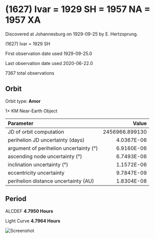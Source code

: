 # (1627) Ivar = 1929 SH = 1957 NA = 1957 XA

Discovered at Johannesburg on 1929-09-25 by E. Hertzsprung.

(1627) Ivar = 1929 SH

First observation date used	1929-09-25.0

Last observation date used	2020-06-22.0

7367 total observations

## Orbit

Orbit type: **Amor**

1+ KM Near-Earth Object

Parameter | Value
| :--- | ---:
JD of orbit computation		|	2456966.899130
perihelion JD uncertainty (days) |	4.0367E-06
argument of perihelion uncertainty (°) |	6.9160E-06
ascending node uncertainty (°)	|	6.7493E-06
inclination uncertainty (°)	|	1.1572E-06
eccentricity uncertainty	|	9.7847E-09
perihelion distance uncertainty (AU)  |	1.8304E-08

## Period
ALCDEF 		**4.7950  Hours**

Light Curve	**4.7964  Hours**

![Screenshot](https://github.com/renefiedel/MASTER-THESIS/blob/ec5c7cce018040ba7099341098e2252f723ba3f9/Project/Asteroids%20NEAs/test%20asteroid%2016277/Output%20Ivar/phased%20plot%201.png)
